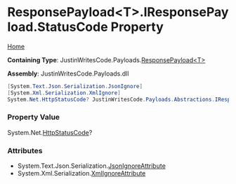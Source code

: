 # ResponsePayload\<T\>\.IResponsePayload\.StatusCode Property

[Home](../../../README.md)

**Containing Type**: JustinWritesCode\.Payloads\.[ResponsePayload\<T\>](../README.md)

**Assembly**: JustinWritesCode\.Payloads\.dll

```csharp
[System.Text.Json.Serialization.JsonIgnore]
[System.Xml.Serialization.XmlIgnore]
System.Net.HttpStatusCode? JustinWritesCode.Payloads.Abstractions.IResponsePayload.StatusCode { get; }
```

### Property Value

System\.Net\.[HttpStatusCode](https://docs.microsoft.com/en-us/dotnet/api/system.net.httpstatuscode)?

### Attributes

* System\.Text\.Json\.Serialization\.[JsonIgnoreAttribute](https://docs.microsoft.com/en-us/dotnet/api/system.text.json.serialization.jsonignoreattribute)
* System\.Xml\.Serialization\.[XmlIgnoreAttribute](https://docs.microsoft.com/en-us/dotnet/api/system.xml.serialization.xmlignoreattribute)

